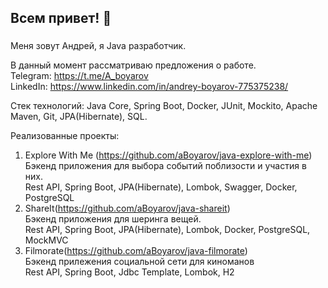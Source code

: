 ## Всем привет! 👋

### 

Меня зовут Андрей, я Java разработчик.   

В данный момент рассматриваю предложения о работе.  
Telegram: https://t.me/A_boyarov  
LinkedIn: https://www.linkedin.com/in/andrey-boyarov-775375238/

Стек технологий: Java Core, Spring Boot, Docker,
JUnit, Mockito, Apache Maven, Git, JPA(Hibernate), SQL.

Реализованные проекты:
1. Explore With Me (https://github.com/aBoyarov/java-explore-with-me)    
Бэкенд приложения для выбора событий поблизости и участия в них.  
Rest API, Spring Boot, JPA(Hibernate), Lombok, Swagger, Docker, PostgreSQL  
2. ShareIt(https://github.com/aBoyarov/java-shareit)    
Бэкенд приложения для шеринга вещей.  
Rest API, Spring Boot, JPA(Hibernate), Lombok, Docker, PostgreSQL, MockMVC
3. Filmorate(https://github.com/aBoyarov/java-filmorate)      
Бэкенд прилежения социальной сети для киноманов  
Rest API, Spring Boot, Jdbc Template, Lombok, H2

